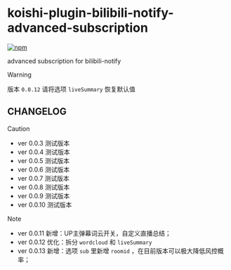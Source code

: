 # koishi-plugin-bilibili-notify-advanced-subscription

[![npm](https://img.shields.io/npm/v/koishi-plugin-bilibili-notify-advanced-subscription?style=flat-square)](https://www.npmjs.com/package/koishi-plugin-bilibili-notify-advanced-subscription)

advanced subscription for bilibili-notify

> [!WARNING]
> 版本 `0.0.12` 请将选项 `liveSummary` 恢复默认值

## CHANGELOG

> [!CAUTION]
> - ver 0.0.3 测试版本
> - ver 0.0.4 测试版本
> - ver 0.0.5 测试版本
> - ver 0.0.6 测试版本
> - ver 0.0.7 测试版本
> - ver 0.0.8 测试版本
> - ver 0.0.9 测试版本
> - ver 0.0.10 测试版本

> [!NOTE]
> - ver 0.0.11 新增：UP主弹幕词云开关，自定义直播总结；
> - ver 0.0.12 优化：拆分 `wordcloud` 和 `liveSummary`
> - ver 0.0.13 新增：选项 `sub` 里新增 `roomid` ，在目前版本可以极大降低风控概率；